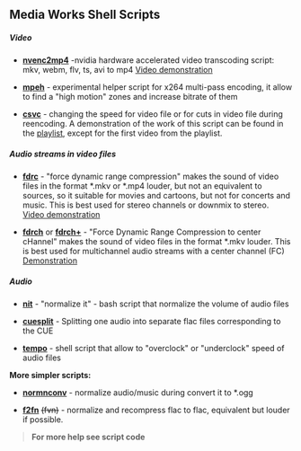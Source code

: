 ## Media Works Shell Scripts

##### Video

- [**nvenc2mp4**](nvenc2mp4) -nvidia hardware accelerated video transcoding script: mkv, webm, flv, ts, avi to mp4 [Video demonstration](http://www.youtube.com/watch?v=393S58i6VnM)

- [**mpeh**](mpeh) - experimental helper script for x264 multi-pass encoding, it allow to find a "high motion" zones and increase bitrate of them

- [**csvc**](csvc) - changing the speed for video file or for cuts in video file during reencoding. A demonstration of the work of this script can be found in the [playlist](https://www.youtube.com/playlist?list=PLCEQBF42fgWP4pWrBDskJCboBldHUo8ym), except for the first video from the playlist.

##### Audio streams in video files

- [**fdrc**](fdrc) - "force dynamic range compression" makes the sound of video files in the format *.mkv or *.mp4 louder, but not an  equivalent to sources, so it suitable for movies and cartoons, but not for concerts and music. This is best used for stereo channels or downmix to stereo. [Video demonstration](http://www.youtube.com/watch?v=PAv4LF05Bes)

- [**fdrch**](fdrch) or [**fdrch+**](fdrch+) - "Force Dynamic Range Compression to center cHannel" makes the sound of video files in the format *.mkv louder. This is best used for multichannel audio streams with a center channel (FC) [Demonstration](fdrch_demo.gif)

##### Audio

- [**nit**](nit) - "normalize it" - bash script that normalize the volume of audio files

- [**cuesplit**](cuesplit) - Splitting one audio into separate flac files corresponding to the CUE

- [**tempo**](tempo) - shell script that allow to "overclock" or "underclock" speed of audio files

**More simpler scripts:**

- [**normnconv**](normnconv) - normalize audio/music during convert it to *.ogg 

- [**f2fn**](f2fn) ~~(fvn)~~ - normalize and recompress flac to flac, equivalent but louder if possible.

>**For more help see script code**
